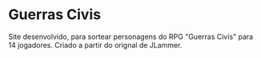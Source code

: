 # Guerras Civis

Site desenvolvido, para sortear personagens do RPG "Guerras Civis" para 14 jogadores. Criado a partir do orignal de JLammer.
